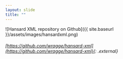 ```yaml
---
layout: slide
title: ""
---
```



![Hansard XML repository on Github]({{ site.baseurl }}/assets/images/hansardxml.png)

###### [https://github.com/wragge/hansard-xml](https://github.com/wragge/hansard-xml){: .external}
